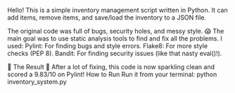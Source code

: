 Hello! This is a simple inventory management script written in Python. 
It can add items, remove items, and save/load the inventory to a JSON file.

The original code was full of bugs, security holes, and messy style. 😱
The main goal was to use static analysis tools to find and fix all the problems. 
I used:
Pylint: For finding bugs and style errors.
Flake8: For more style checks (PEP 8).
Bandit: For finding security issues (like that nasty eval()!).

🌟 The Result 🌟
After a lot of fixing, this code is now sparkling clean and scored a 9.83/10 on Pylint! 
How to Run
Run it from your terminal:
python inventory_system.py
